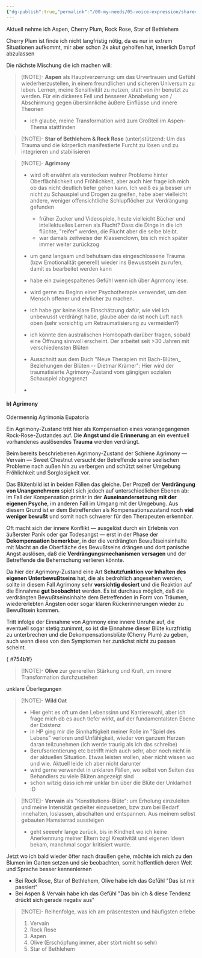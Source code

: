 ```yaml
---
{"dg-publish":true,"permalink":"/00-my-needs/05-voice-expression/shared/bachblueten/"}
---
```




Aktuell nehme ich 
Aspen, Cherry Plum, Rock Rose, Star of Bethlehem

Cherry Plum ist finde ich nicht langfristig nötig, da es nur in extrem Situationen aufkommt, mir aber schon 2x akut geholfen hat, innerlich Dampf abzulassen

Die nächste Mischung die ich machen will:


> [!NOTE]- **Aspen** 
> als Hauptverzerrung: um das Urvertrauen und Gefühl wiederherzustellen, in einem freundlichen und sicheren Universum zu leben. Lernen, meine Sensitivität zu nutzen, statt von ihr benutzt zu werden. Für ein dickeres Fell und besserer Abnabelung von / Abschirmung gegen übersinnliche äußere Einflüsse und innere Theorien
> - ich glaube, meine Transformation wird zum Großteil im Aspen-Thema stattfinden

> [!NOTE]- **Star of Bethlehem & Rock Rose** 
> (unter)stützend: Um das Trauma und die körperlich manifestierte Furcht zu lösen und zu integrieren und stabilisieren

> [!NOTE]- **Agrimony**
> - wird oft erwähnt als verstecken wahrer Probleme hinter Oberflächlichkeit und Fröhlichkeit, aber auch hier frage ich mich ob das nicht deutlich tiefer gehen kann. Ich weiß es ja besser um nicht zu Schauspiel und Drogen zu greifen, habe aber vielleicht andere, weniger offensichtliche Schlupflöcher zur Verdrängung gefunden
> 	- früher Zucker und Videospiele, heute vielleicht Bücher und intellektuelles Lernen als Flucht? Dass die Dinge in die ich flüchte, "reifer" werden, die Flucht aber die selbe bleibt.
> 	- war damals zeitweise der Klassenclown, bis ich mich später immer weiter zurückzog
> - um ganz langsam und behutsam das eingeschlossene Trauma (bzw Emotionalität generell) wieder ins Bewusstsein zu rufen, damit es bearbeitet werden kann
> - habe ein zwiegespaltenes Gefühl wenn ich über Agrımony lese. 
> - wird gerne zu Beginn einer Psychotherapie verwendet, um den Mensch offener und ehrlicher zu machen.
> - ich habe gar keine klare Einschätzung dafür, wie viel ich unbewusst verdrängt habe, glaube aber da ist noch Luft nach oben (sehr vorsichtig um Retraumatisierung zu vermeiden?)
> - ich könnte den australischen Homöopath darüber fragen, sobald eine Öffnung sinnvoll erscheint. Der arbeitet seit >30 Jahren mit verschiedensten Blüten
> 
> 
> - Ausschnitt aus dem Buch "Neue Therapien mit Bach-Blüten_ Beziehungen der Blüten -- Dietmar Krämer": Hier wird der traumatisierte Agrimony-Zustand vom gängigen sozialen Schauspiel abgegrenzt
> - 
<div class="transclusion internal-embed is-loaded"><div class="markdown-embed">



#### b) Agrimony 

Odermennig Agrimonia Eupatoria 

Ein Agrimony-Zustand tritt hier als Kompensation eines vorangegangenen Rock-Rose-Zustandes auf. 
Die **Angst und die Erinnerung** an ein eventuell vorhandenes auslösendes **Trauma** werden verdrängt. 

Beim bereits beschriebenen Agrimony-Zustand der Schiene Agrimony — Vervain — Sweet Chestnut versucht der Betreffende seine seelischen Probleme nach außen hin zu verbergen und schützt seiner Umgebung Fröhlichkeit und Sorglosigkeit vor. 

Das Blütenbild ist in beiden Fällen das gleiche. Der Prozeß der **Verdrängung von Unangenehmem** spielt sich jedoch auf unterschiedlichen Ebenen ab: im Fall der Kompensation primär in der **Auseinandersetzung mit der eigenen Psyche**, im anderen Fall im Umgang mit der Umgebung. Aus diesem Grund ist er dem Betreffenden als Kompensationszustand noch **viel weniger bewußt** und somit noch schwerer für den Therapeuten erkennbar. 

Oft macht sich der innere Konflikt — ausgelöst durch ein Erlebnis von äußerster Panik oder gar Todesangst — erst in der Phase der **Dekompensation bemerkbar**, in der die verdrängten Bewußtseinsinhalte mit Macht an die Oberfläche des Bewußtseins drängen und dort panische Angst auslösen, daß die **Verdrängungsmechanismen versagen** und der Betreffende die Beherrschung verlieren könnte. 

Da hier der Agrimony-Zustand eine Art **Schutzfunktion vor Inhalten des eigenen Unterbewußtseins** hat, die als bedrohlich angesehen werden, sollte in diesem Fall Agrimony sehr **vorsichtig dosiert** und die Reaktion auf die Einnahme **gut beobachtet** werden. Es ist durchaus möglich, daß die verdrängten Bewußtseinsinhalte dem Betreffenden in Form von Träumen, wiedererlebten Ängsten oder sogar klaren Rückerinnerungen wieder zu Bewußtsein kommen. 

Tritt infolge der Einnahme von Agrımony eine innere Unruhe auf, die eventuell sogar stetig zunimmt, so ist die Einnahme dieser Blüte kurzfristig zu unterbrechen und die Dekompensationsblüte (Cherry Plum) zu geben, auch wenn diese von den Symptomen her zunächst nicht zu passen scheint. 


</div></div>

{ #754b1f}


> [!NOTE]- **Olive** 
> zur generellen Stärkung und Kraft, um innere Transformation durchzustehen

unklare Überlegungen 

> [!NOTE]- **Wild Oat**
> - Hier geht es oft um den Lebenssinn und Karrierewahl, aber ich frage mich ob es auch tiefer wirkt, auf der fundamentalsten Ebene der Existenz
> - in HP ging mir die Sinnhaftigkeit meiner Rolle im "Spiel des Lebens" verloren und Unfähigkeit, wieder von ganzem Herzen daran teilzunehmen (ich werde traurig als ich das schreibe)
> - Berufsorientierung etc betrifft mich auch sehr, aber noch nicht in der aktuellen Situation. Etwas leisten wollen, aber nicht wissen wo und wie. Aktuell leide ich aber nicht darunter 
> - wird gerne verwendet in unklaren Fällen, wo selbst von Seiten des Behandlers zu viele Blüten angezeigt sind
> - schon witzig dass ich mir unklar bin über die Blüte der Unklarheit :D




> [!NOTE]- **Vervain**
>  als "Konstitutions-Blüte": um Erholung einzuleiten und meine Intensität gezielter einzusetzen, bzw zum bei Bedarf innehalten, loslassen, abschalten und entspannen. Aus meinem selbst gebauten Hamsterrad aussteigen
> - geht seeeehr lange zurück, bis in Kindheit wo ich keine Anerkennung meiner Eltern bzgl Kreativität und eigenen Ideen bekam, manchmal sogar kritisiert wurde. 


Jetzt wo ich bald wieder öfter nach draußen gehe, möchte ich mich zu den Blumen im Garten setzen und sie beobachten, somit hoffentlich deren Welt und Sprache besser kennenlernen


- Bei Rock Rose, Star of Bethlehem, Olive habe ich das Gefühl "Das ist mir passiert"
- Bei Aspen & Vervain habe ich das Gefühl "Das bin ich & diese Tendenz drückt sich gerade negativ aus" 

> [!NOTE]-  Reihenfolge, was ich am präsentesten und häufigsten erlebe
> 
> 1. Vervain
> 2. Rock Rose
> 3. Aspen 
> 4. Olive (Erschöpfung immer, aber stört nicht so sehr)
> 5. Star of Bethlehem

